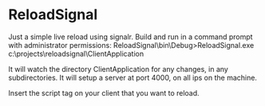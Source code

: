 ReloadSignal
============

Just a simple live reload using signalr.
Build and run in a command prompt with administrator permissions:
ReloadSignal\bin\Debug>ReloadSignal.exe c:\projects\reloadsignal\ClientApplication

It will watch the directory ClientApplication for any changes, in any subdirectories.
It will setup a server at port 4000, on all ips on the machine.

Insert the script tag <script src="http://localhost:4000/scripts/client.js"></script> on your client that you want to reload.
